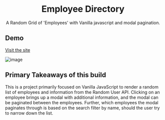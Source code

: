 <h1 align='center'>Employee Directory</h1>
<p align='center'>A Random Grid of 'Employees' with Vanilla javascript and modal pagination.</p>

## Demo

[Visit the site](https://tylerapfledderer.github.io/employee-directory/)

![image](https://user-images.githubusercontent.com/65234762/124811302-573d6e00-df30-11eb-934b-aca388d8b560.png)

## Primary Takeaways of this build

This is a project primarily focused on Vanilla JavaScript to render a random list of employees and information from the Random User API. Clicking on an employee brings up a modal with additional information, and the modal can be paginated between the employees. Further, which employees the modal paginates through is based on the search filter by name, should the user try to narrow down the list.

